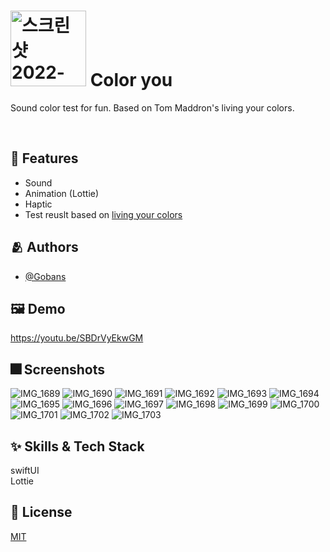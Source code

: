 <h1><img width="121" alt="스크린샷 2022-05-05 오후 11 15 20" src="https://user-images.githubusercontent.com/56781342/167236130-0afec854-224a-4143-b771-fbdadb7f22a6.png"> Color you </h1>

Sound color test for fun. Based on Tom Maddron's living your colors.

</br>


## :pushpin: Features

- Sound
- Animation (Lottie)
- Haptic
- Test reuslt based on [living your colors](https://www.amazon.com/Living-Your-Colors-Practical-Wisdom/dp/0446679119)


## :people_hugging: Authors

- [@Gobans](https://github.com/Gobans)


## :framed_picture: Demo


https://youtu.be/SBDrVyEkwGM



## :fireworks: Screenshots


![IMG_1689](https://user-images.githubusercontent.com/56781342/167237934-17eb931c-4b6b-44ab-9060-804765ce1828.png)
![IMG_1690](https://user-images.githubusercontent.com/56781342/167237937-47f1dfb0-da51-419a-9ae4-2c3f37ec4409.png)
![IMG_1691](https://user-images.githubusercontent.com/56781342/167237938-6691f24b-7090-41e1-801f-773f6b55d2ea.png)
![IMG_1692](https://user-images.githubusercontent.com/56781342/167237940-d2ba1d6f-874c-47d3-9935-35382a3d3eb4.png)
![IMG_1693](https://user-images.githubusercontent.com/56781342/167237941-91cc3828-1151-475d-a9d3-77766493e3ea.png)
![IMG_1694](https://user-images.githubusercontent.com/56781342/167237942-53537be5-622b-4bad-af9c-265cb523a61e.png)
![IMG_1695](https://user-images.githubusercontent.com/56781342/167237943-23ae0c41-d912-42be-a73a-69be28a9c6bd.png)
![IMG_1696](https://user-images.githubusercontent.com/56781342/167237945-febd13bb-57ab-4b97-83b0-1f1ff3db0cb1.png)
![IMG_1697](https://user-images.githubusercontent.com/56781342/167237946-4ea90875-dd65-43a5-b39c-1eed790c2566.png)
![IMG_1698](https://user-images.githubusercontent.com/56781342/167237947-61b05885-293d-4cb4-a4bd-74d4f2b55f80.png)
![IMG_1699](https://user-images.githubusercontent.com/56781342/167237950-ff296f14-97d1-4a25-8b0f-db2db1e0c21a.png)
![IMG_1700](https://user-images.githubusercontent.com/56781342/167237951-3087d067-e0d3-4367-8f13-bac2c9efb2b1.png)
![IMG_1701](https://user-images.githubusercontent.com/56781342/167237952-0cf39596-4afa-4e16-8b70-cb306ab6da53.png)
![IMG_1702](https://user-images.githubusercontent.com/56781342/167237954-916b270e-de4f-4b19-a9f2-11671ed56b83.png)
![IMG_1703](https://user-images.githubusercontent.com/56781342/167237956-6ae82a8e-5ae7-48e2-9aab-95a2cf9b57d2.png)




## :sparkles: Skills & Tech Stack
swiftUI   
Lottie

## :lock_with_ink_pen: License

[MIT](https://choosealicense.com/licenses/mit/)

